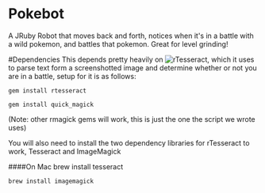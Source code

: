 # Pokebot
A JRuby Robot that moves back and forth, notices when it's in a battle with a wild pokemon, and battles that pokemon. Great for level grinding!

#Dependencies
This depends pretty heavily on ![rTesseract](https://github.com/dannnylo/rtesseract), which it uses to parse text form a screenshotted image and determine whether or not you are in a battle, setup for it is as follows:
   
    gem install rtesseract

    gem install quick_magick
   
   
(Note: other rmagick gems will work, this is just the one the script we wrote uses)

You will also need to install the two dependency libraries for rTesseract to work, Tesseract and ImageMagick

####On Mac
    brew install tesseract

    brew install imagemagick
